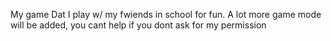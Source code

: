 My game Dat I play w/ my fwiends in school for fun. A lot more game mode will be added, you cant help if you dont ask for my permission
